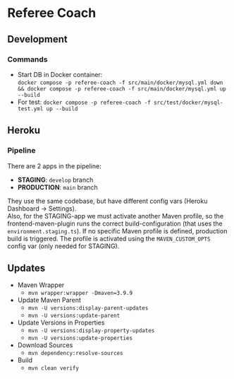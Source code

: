 # Referee Coach

## Development

### Commands

* Start DB in Docker container:  
  `docker compose -p referee-coach -f src/main/docker/mysql.yml down && docker compose -p referee-coach -f src/main/docker/mysql.yml up --build`
* For test:
  `docker compose -p referee-coach -f src/test/docker/mysql-test.yml up --build`

## Heroku

### Pipeline

There are 2 apps in the pipeline:

* **STAGING**: `develop` branch
* **PRODUCTION**: `main` branch

They use the same codebase, but have different config vars (Heroku Dashboard -> Settings).  
Also, for the STAGING-app we must activate another Maven profile, so the frontend-maven-plugin runs the correct build-configuration (that uses
the `environment.staging.ts`). If no specific Maven profile is defined, production build is triggered. The profile is activated using the `MAVEN_CUSTOM_OPTS`
config var (only needed for STAGING).

## Updates

* Maven Wrapper
    * `mvn wrapper:wrapper -Dmaven=3.9.9`
* Update Maven Parent
    * `mvn -U versions:display-parent-updates`
    * `mvn -U versions:update-parent`
* Update Versions in Properties
    * `mvn -U versions:display-property-updates`
    * `mvn -U versions:update-properties`
* Download Sources
  * `mvn dependency:resolve-sources`
* Build
    * `mvn clean verify`
